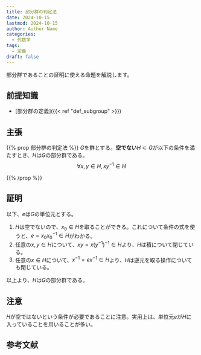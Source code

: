 ```yaml
---
title: 部分群の判定法
date: 2024-10-15
lastmod: 2024-10-15
author: Author Name
categories:
  - 代数学
tags:
  - 定義
draft: false
---
```


部分群であることの証明に使える命題を解説します。

<!--more-->

## 前提知識

- [部分群の定義]({{< ref "def_subgroup" >}})

## 主張

{{% prop 部分群の判定法 %}}
$G$を群とする。**空でない**$H \subset G$が以下の条件を満たすとき、$H$は$G$の部分群である。
$$\forall x, y \in H, x y^{-1} \in H$$

{{% /prop %}}

## 証明

以下、$e$は$G$の単位元とする。

1. $H$は空でないので、$x_0 \in H$を取ることができる。これについて条件の式を使うと、$e = x_0 x_0^{-1} \in H$がわかる。
2. 任意の$x, y \in H$について、$xy = x (y^{-1})^{-1} \in H$より、$H$は積について閉じている。
3. 任意の$x \in H$について、$x^{-1} = e x^{-1} \in H$より、$H$は逆元を取る操作についても閉じている。

以上より、$H$は$G$の部分群である。

## 注意

$H$が空ではないという条件が必要であることに注意。実用上は、単位元$e$が$H$に入っていることを用いることが多い。

## 参考文献
